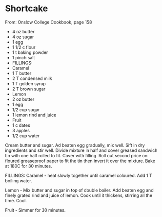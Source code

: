 # Shortcake
From: Onslow College Cookbook, page 158

* 4 oz butter
* 4 oz sugar
* 1 egg
* 1 1/2 c flour
* 1 t baking powder
* 1 pinch salt
* FILLINGS:
* Caramel
* 1 T butter
* 2 T condensed milk
* 1 T golden syrup
* 2 T brown sugar
* Lemon
* 2 oz butter
* 1 egg
* 1/2 cup sugar
* 1 lemon rind and juice
* Fruit
* 1 c dates
* 3 apples
* 1/2 cup water

Cream butter and sugar.  Ad beaten egg gradually, mix well.  Sift in dry ingredients and stir well.  Divide mixture in half and cover greased sandwich tin with one half rolled to fit.  Cover with filling.  Roll out second price on floured greaseproof paper to fit the tin then invert it over the mixture.  Bake at 180C for 30 minutes.

FILLINGS:
Caramel - heat slowly together until caramel coloured.  Add 1 T boiling water.

Lemon - Mix butter and sugar in top of double boiler.  Add beaten egg and finely grated rind and juice of lemon.  Cook until it thickens, stirring all the time.  Cool.

Fruit - Simmer for 30 minutes.

